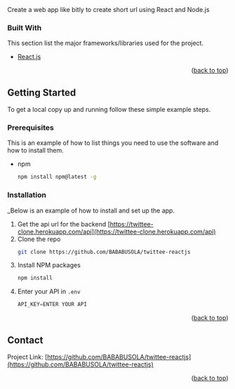 
<div id="top"></div>
Create a web app like bitly to create short url using React and Node.js


### Built With

This section list the major frameworks/libraries used for the project. 

* [React.js](https://reactjs.org/)

<p align="right">(<a href="#top">back to top</a>)</p>



<!-- GETTING STARTED -->
## Getting Started

To get a local copy up and running follow these simple example steps.

### Prerequisites

This is an example of how to list things you need to use the software and how to install them.
* npm
  ```sh
  npm install npm@latest -g
  ```

### Installation

_Below is an example of how to install and set up the app. 

1. Get the api url for the backend [https://twittee-clone.herokuapp.com/api](https://twittee-clone.herokuapp.com/api)
2. Clone the repo
   ```sh
   git clone https://github.com/BABABUSOLA/twittee-reactjs
   ```
3. Install NPM packages
   ```sh
   npm install
   ```
4. Enter your API in `.env`
   ```js
   API_KEY=ENTER YOUR API
   ```

<p align="right">(<a href="#top">back to top</a>)</p>


<!-- CONTACT -->
## Contact

Project Link: [https://github.com/BABABUSOLA/twittee-reactjs](https://github.com/BABABUSOLA/twittee-reactjs)

<p align="right">(<a href="#top">back to top</a>)</p>

